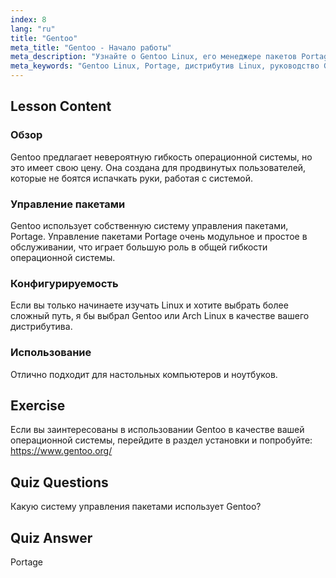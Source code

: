 ```yaml
---
index: 8
lang: "ru"
title: "Gentoo"
meta_title: "Gentoo - Начало работы"
meta_description: "Узнайте о Gentoo Linux, его менеджере пакетов Portage и высокой настраиваемости. Узнайте, подходит ли этот гибкий дистрибутив для вашего продвинутого путешествия в Linux."
meta_keywords: "Gentoo Linux, Portage, дистрибутив Linux, руководство Gentoo, Linux для начинающих, руководство по Linux, настраиваемость Gentoo"
---
```


## Lesson Content

### Обзор

Gentoo предлагает невероятную гибкость операционной системы, но это имеет свою цену. Она создана для продвинутых пользователей, которые не боятся испачкать руки, работая с системой.

### Управление пакетами

Gentoo использует собственную систему управления пакетами, Portage. Управление пакетами Portage очень модульное и простое в обслуживании, что играет большую роль в общей гибкости операционной системы.

### Конфигурируемость

Если вы только начинаете изучать Linux и хотите выбрать более сложный путь, я бы выбрал Gentoo или Arch Linux в качестве вашего дистрибутива.

### Использование

Отлично подходит для настольных компьютеров и ноутбуков.

## Exercise

Если вы заинтересованы в использовании Gentoo в качестве вашей операционной системы, перейдите в раздел установки и попробуйте: <https://www.gentoo.org/>

## Quiz Questions

Какую систему управления пакетами использует Gentoo?

## Quiz Answer

Portage
